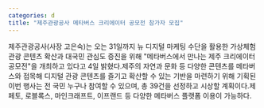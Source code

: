 ```yaml
---
categories: d
title: "제주관광공사 메타버스 크리에이터 공모전 참가자 모집"
---
```

제주관광공사(사장 고은숙)는 오는 31일까지 뉴 디지털 마케팅 수단을 활용한 가상체험 관광 콘텐츠 확산과 대국민 관심도 증진을 위해 "메타버스에서 만나는 제주 크리에이터 공모전"을 개최하고 있다고 4일 밝혔다.제주의 자연과 문화 등 다양한 콘텐츠를 메타버스와 접목해 디지털 관광 콘텐츠를 즐기고 확산할 수 있는 기반을 마련하기 위해 기획된 이번 행사는 전 국민 누구나 참여할 수 있으며, 총 39건을 선정하고 시상할 계획이다.제페토, 로블록스, 마인크래프트, 이프랜드 등 다양한 메타버스 플랫폼 이용이 가능하다. 